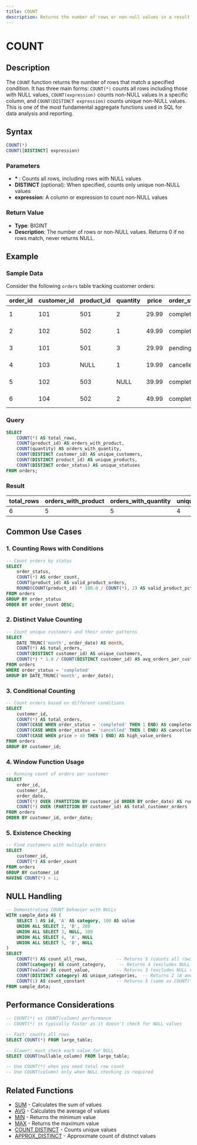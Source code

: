 ```yaml
---
title: COUNT
description: Returns the number of rows or non-null values in a result set
---
```


# COUNT

## Description
The `COUNT` function returns the number of rows that match a specified condition. It has three main forms: `COUNT(*)` counts all rows including those with NULL values, `COUNT(expression)` counts non-NULL values in a specific column, and `COUNT(DISTINCT expression)` counts unique non-NULL values. This is one of the most fundamental aggregate functions used in SQL for data analysis and reporting.

## Syntax
```sql
COUNT(*)
COUNT([DISTINCT] expression)
```

### Parameters
- **\*** : Counts all rows, including rows with NULL values
- **DISTINCT** (optional): When specified, counts only unique non-NULL values
- **expression**: A column or expression to count non-NULL values

### Return Value
- **Type**: BIGINT
- **Description**: The number of rows or non-NULL values. Returns 0 if no rows match, never returns NULL.

## Example

### Sample Data
Consider the following `orders` table tracking customer orders:

| order_id | customer_id | product_id | quantity | price | order_status | order_date |
|----------|------------|------------|----------|-------|--------------|------------|
| 1        | 101        | 501        | 2        | 29.99 | completed    | 2024-03-01 |
| 2        | 102        | 502        | 1        | 49.99 | completed    | 2024-03-02 |
| 3        | 101        | 501        | 3        | 29.99 | pending      | 2024-03-03 |
| 4        | 103        | NULL       | 1        | 19.99 | cancelled    | 2024-03-04 |
| 5        | 102        | 503        | NULL     | 39.99 | completed    | 2024-03-05 |
| 6        | 104        | 502        | 2        | 49.99 | completed    | 2024-03-06 |

### Query
```sql
SELECT 
    COUNT(*) AS total_rows,
    COUNT(product_id) AS orders_with_product,
    COUNT(quantity) AS orders_with_quantity,
    COUNT(DISTINCT customer_id) AS unique_customers,
    COUNT(DISTINCT product_id) AS unique_products,
    COUNT(DISTINCT order_status) AS unique_statuses
FROM orders;
```

### Result
| total_rows | orders_with_product | orders_with_quantity | unique_customers | unique_products | unique_statuses |
|------------|-------------------|---------------------|-----------------|-----------------|-----------------|
| 6          | 5                 | 5                   | 4               | 3               | 3               |

## Common Use Cases

### 1. Counting Rows with Conditions
```sql
-- Count orders by status
SELECT 
    order_status,
    COUNT(*) AS order_count,
    COUNT(product_id) AS valid_product_orders,
    ROUND(COUNT(product_id) * 100.0 / COUNT(*), 2) AS valid_product_pct
FROM orders
GROUP BY order_status
ORDER BY order_count DESC;
```

### 2. Distinct Value Counting
```sql
-- Count unique customers and their order patterns
SELECT 
    DATE_TRUNC('month', order_date) AS month,
    COUNT(*) AS total_orders,
    COUNT(DISTINCT customer_id) AS unique_customers,
    COUNT(*) * 1.0 / COUNT(DISTINCT customer_id) AS avg_orders_per_customer
FROM orders
WHERE order_status = 'completed'
GROUP BY DATE_TRUNC('month', order_date);
```

### 3. Conditional Counting
```sql
-- Count orders based on different conditions
SELECT 
    customer_id,
    COUNT(*) AS total_orders,
    COUNT(CASE WHEN order_status = 'completed' THEN 1 END) AS completed_orders,
    COUNT(CASE WHEN order_status = 'cancelled' THEN 1 END) AS cancelled_orders,
    COUNT(CASE WHEN price > 40 THEN 1 END) AS high_value_orders
FROM orders
GROUP BY customer_id;
```

### 4. Window Function Usage
```sql
-- Running count of orders per customer
SELECT 
    order_id,
    customer_id,
    order_date,
    COUNT(*) OVER (PARTITION BY customer_id ORDER BY order_date) AS running_order_count,
    COUNT(*) OVER (PARTITION BY customer_id) AS total_customer_orders
FROM orders
ORDER BY customer_id, order_date;
```

### 5. Existence Checking
```sql
-- Find customers with multiple orders
SELECT 
    customer_id,
    COUNT(*) AS order_count
FROM orders
GROUP BY customer_id
HAVING COUNT(*) > 1;
```

## NULL Handling

```sql
-- Demonstrating COUNT behavior with NULLs
WITH sample_data AS (
    SELECT 1 AS id, 'A' AS category, 100 AS value
    UNION ALL SELECT 2, 'B', 200
    UNION ALL SELECT 3, NULL, 300
    UNION ALL SELECT 4, 'A', NULL
    UNION ALL SELECT 5, 'B', NULL
)
SELECT 
    COUNT(*) AS count_all_rows,           -- Returns 5 (counts all rows)
    COUNT(category) AS count_category,     -- Returns 4 (excludes NULL categories)
    COUNT(value) AS count_value,          -- Returns 3 (excludes NULL values)
    COUNT(DISTINCT category) AS unique_categories,  -- Returns 2 (A and B, excludes NULL)
    COUNT(1) AS count_constant            -- Returns 5 (same as COUNT(*))
FROM sample_data;
```

## Performance Considerations

```sql
-- COUNT(*) vs COUNT(column) performance
-- COUNT(*) is typically faster as it doesn't check for NULL values

-- Fast: counts all rows
SELECT COUNT(*) FROM large_table;

-- Slower: must check each value for NULL
SELECT COUNT(nullable_column) FROM large_table;

-- Use COUNT(*) when you need total row count
-- Use COUNT(column) only when NULL checking is required
```

## Related Functions
- [SUM](./sum.md) - Calculates the sum of values
- [AVG](./avg.md) - Calculates the average of values
- [MIN](./min.md) - Returns the minimum value
- [MAX](./max.md) - Returns the maximum value
- [COUNT DISTINCT](./count_distinct.md) - Counts unique values
- [APPROX_DISTINCT](./approx_distinct.md) - Approximate count of distinct values
